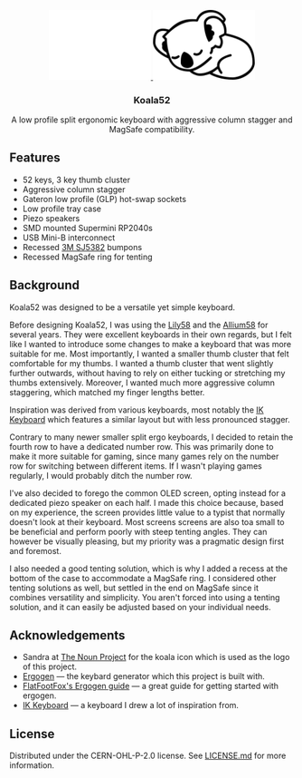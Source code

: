 <p align="center">
  <a href="https://github.com/larssont/Koala52#gh-dark-mode-only">
    <img src="assets/svg/koala_white.svg" alt="Koala Logo" width="180">
  </a>
  <a href="https://github.com/larssont/Koala52#gh-light-mode-only">
    <img src="assets/svg/koala_black.svg" alt="Koala Logo" width="180">
  </a>

  <h3 align="center">Koala52</h3>

  <p align="center">
    A low profile split ergonomic keyboard with aggressive column stagger and MagSafe compatibility.
  </p>
</p>

## Features

- 52 keys, 3 key thumb cluster
- Aggressive column stagger
- Gateron low profile (GLP) hot-swap sockets
- Low profile tray case
- Piezo speakers
- SMD mounted Supermini RP2040s
- USB Mini-B interconnect
- Recessed [3M SJ5382](https://www.3m.com/3M/en_US/p/d/b5005035200/) bumpons
- Recessed MagSafe ring for tenting

## Background
Koala52 was designed to be a versatile yet simple keyboard.

Before designing Koala52, I was using the [Lily58](https://github.com/kata0510/Lily58) and the [Allium58](https://github.com/beekeeb/Allium58) for several years. They were excellent keyboards in their own regards, but I felt like I wanted to introduce some changes to make a keyboard that was more suitable for me. Most importantly, I wanted a smaller thumb cluster that felt comfortable for my thumbs. I wanted a thumb cluster that went slightly further outwards, without having to rely on either tucking or stretching my thumbs extensively. Moreover, I wanted much more aggressive column staggering, which matched my finger lengths better.

Inspiration was derived from various keyboards, most notably the [IK Keyboard](https://github.com/ianmaclarty/ik) which features a similar layout but with less pronounced stagger.

Contrary to many newer smaller split ergo keyboards, I decided to retain the fourth row to have a dedicated number row. This was primarily done to make it more suitable for gaming, since many games rely on the number row for switching between different items. If I wasn't playing games regularly, I would probably ditch the number row.

I've also decided to forego the common OLED screen, opting instead for a dedicated piezo speaker on each half. I made this choice because, based on my experience, the screen provides little value to a typist that normally doesn't look at their keyboard. Most screens screens are also toa small to be beneficial and perform poorly with steep tenting angles. They can however be visually pleasing, but my priority was a pragmatic design first and foremost.

I also needed a good tenting solution, which is why I added a recess at the bottom of the case to accommodate a MagSafe ring. I considered other tenting solutions as well, but settled in the end on MagSafe since it combines versatility and simplicity. You aren't forced into using a tenting solution, and it can easily be adjusted based on your individual needs.

## Acknowledgements

- Sandra at [The Noun Project](https://thenounproject.com/icon/koala-4724513/) for the koala icon which is used as the logo of this project.
- [Ergogen](https://github.com/ergogen/ergogen) — the keybard generator which this project is built with.
- [FlatFootFox's Ergogen guide](https://flatfootfox.com/ergogen-introduction/) — a great guide for getting started with ergogen.
- [IK Keyboard](https://github.com/ianmaclarty/ik) — a keyboard I drew a lot of inspiration from.

## License

Distributed under the CERN-OHL-P-2.0 license. See [LICENSE.md](LICENSE.md) for more information.
